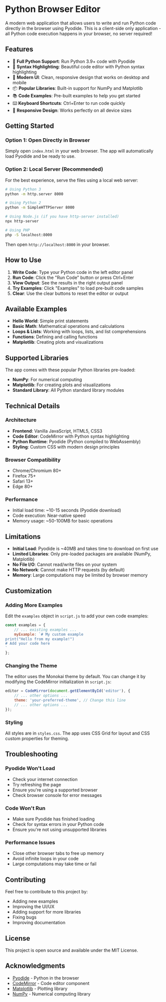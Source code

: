 # Python Browser Editor

A modern web application that allows users to write and run Python code directly in the browser using Pyodide. This is a client-side only application - all Python code execution happens in your browser, no server required!

## Features

- 🐍 **Full Python Support**: Run Python 3.9+ code with Pyodide
- 📝 **Syntax Highlighting**: Beautiful code editor with Python syntax highlighting
- 🎨 **Modern UI**: Clean, responsive design that works on desktop and mobile
- 📦 **Popular Libraries**: Built-in support for NumPy and Matplotlib
- 📚 **Code Examples**: Pre-built examples to help you get started
- ⌨️ **Keyboard Shortcuts**: Ctrl+Enter to run code quickly
- 📱 **Responsive Design**: Works perfectly on all device sizes

## Getting Started

### Option 1: Open Directly in Browser
Simply open `index.html` in your web browser. The app will automatically load Pyodide and be ready to use.

### Option 2: Local Server (Recommended)
For the best experience, serve the files using a local web server:

```bash
# Using Python 3
python -m http.server 8000

# Using Python 2
python -m SimpleHTTPServer 8000

# Using Node.js (if you have http-server installed)
npx http-server

# Using PHP
php -S localhost:8000
```

Then open `http://localhost:8000` in your browser.

## How to Use

1. **Write Code**: Type your Python code in the left editor panel
2. **Run Code**: Click the "Run Code" button or press Ctrl+Enter
3. **View Output**: See the results in the right output panel
4. **Try Examples**: Click "Examples" to load pre-built code samples
5. **Clear**: Use the clear buttons to reset the editor or output

## Available Examples

- **Hello World**: Simple print statements
- **Basic Math**: Mathematical operations and calculations
- **Loops & Lists**: Working with loops, lists, and list comprehensions
- **Functions**: Defining and calling functions
- **Matplotlib**: Creating plots and visualizations

## Supported Libraries

The app comes with these popular Python libraries pre-loaded:

- **NumPy**: For numerical computing
- **Matplotlib**: For creating plots and visualizations
- **Standard Library**: All Python standard library modules

## Technical Details

### Architecture
- **Frontend**: Vanilla JavaScript, HTML5, CSS3
- **Code Editor**: CodeMirror with Python syntax highlighting
- **Python Runtime**: Pyodide (Python compiled to WebAssembly)
- **Styling**: Custom CSS with modern design principles

### Browser Compatibility
- Chrome/Chromium 80+
- Firefox 75+
- Safari 13+
- Edge 80+

### Performance
- Initial load time: ~10-15 seconds (Pyodide download)
- Code execution: Near-native speed
- Memory usage: ~50-100MB for basic operations

## Limitations

- **Initial Load**: Pyodide is ~40MB and takes time to download on first use
- **Limited Libraries**: Only pre-loaded packages are available (NumPy, Matplotlib)
- **No File I/O**: Cannot read/write files on your system
- **No Network**: Cannot make HTTP requests (by default)
- **Memory**: Large computations may be limited by browser memory

## Customization

### Adding More Examples
Edit the `examples` object in `script.js` to add your own code examples:

```javascript
const examples = {
    // ... existing examples ...
    myExample: `# My custom example
print("Hello from my example!")
# Add your code here
`
};
```

### Changing the Theme
The editor uses the Monokai theme by default. You can change it by modifying the CodeMirror initialization in `script.js`:

```javascript
editor = CodeMirror(document.getElementById('editor'), {
    // ... other options ...
    theme: 'your-preferred-theme', // Change this line
    // ... other options ...
});
```

### Styling
All styles are in `styles.css`. The app uses CSS Grid for layout and CSS custom properties for theming.

## Troubleshooting

### Pyodide Won't Load
- Check your internet connection
- Try refreshing the page
- Ensure you're using a supported browser
- Check browser console for error messages

### Code Won't Run
- Make sure Pyodide has finished loading
- Check for syntax errors in your Python code
- Ensure you're not using unsupported libraries

### Performance Issues
- Close other browser tabs to free up memory
- Avoid infinite loops in your code
- Large computations may take time or fail

## Contributing

Feel free to contribute to this project by:
- Adding new examples
- Improving the UI/UX
- Adding support for more libraries
- Fixing bugs
- Improving documentation

## License

This project is open source and available under the MIT License.

## Acknowledgments

- [Pyodide](https://pyodide.org/) - Python in the browser
- [CodeMirror](https://codemirror.net/) - Code editor component
- [Matplotlib](https://matplotlib.org/) - Plotting library
- [NumPy](https://numpy.org/) - Numerical computing library
